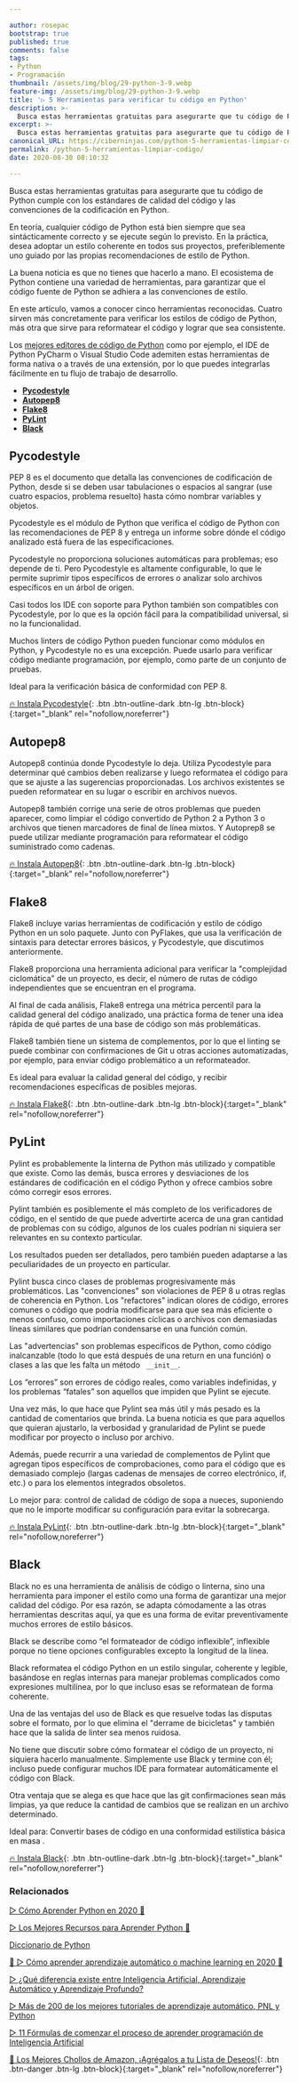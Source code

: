 ```yaml
---

author: rosepac
bootstrap: true
published: true
comments: false
tags:
- Python
- Programación
thumbnail: /assets/img/blog/29-python-3-9.webp
feature-img: /assets/img/blog/29-python-3-9.webp
title: '▷ 5 Herramientas para verificar tu código en Python'
description: >-
  Busca estas herramientas gratuitas para asegurarte que tu código de Python cumple con los estándares de calidad del código y las convenciones de la codificación en Python.
excerpt: >-
  Busca estas herramientas gratuitas para asegurarte que tu código de Python cumple con los estándares de calidad del código y las convenciones de la codificación en Python.
canonical_URL: https://ciberninjas.com/python-5-herramientas-limpiar-codigo/
permalink: /python-5-herramientas-limpiar-codigo/
date: 2020-08-30 08:10:32

---
```


Busca estas herramientas gratuitas para asegurarte que tu código de Python cumple con los estándares de calidad del código y las convenciones de la codificación en Python.

En teoría, cualquier código de Python está bien siempre que sea sintácticamente correcto y se ejecute según lo previsto. En la práctica, desea adoptar un estilo coherente en todos sus proyectos, preferiblemente uno guiado por las propias recomendaciones de estilo de Python.

La buena noticia es que no tienes que hacerlo a mano. El ecosistema de Python contiene una variedad de herramientas, para garantizar que el código fuente de Python se adhiera a las convenciones de estilo.

En este artículo, vamos a conocer cinco herramientas reconocidas. Cuatro sirven más concretamente para verificar los estilos de código de Python, más otra que sirve para reformatear el código y lograr que sea consistente.

Los [mejores editores de código de Python](https://ciberninjas.com/mejores-ide-python/ "Los 11 Mejores Editores de Código para Python") como por ejemplo, el IDE de Python PyCharm o Visual Studio Code ademiten estas herramientas de forma nativa o a través de una extensión, por lo que puedes integrarlas fácilmente en tu flujo de trabajo de desarrollo.

- [**Pycodestyle**](#pycodestyle)
- [**Autopep8**](#autopep8)
- [**Flake8**](#flake8)
- [**PyLint**](#pylint)
- [**Black**](#black)

## **Pycodestyle**

PEP 8 es el documento que detalla las convenciones de codificación de Python, desde si se deben usar tabulaciones o espacios al sangrar (use cuatro espacios, problema resuelto) hasta cómo nombrar variables y objetos.

Pycodestyle es el módulo de Python que verifica el código de Python con las recomendaciones de PEP 8 y ​​entrega un informe sobre dónde el código analizado está fuera de las especificaciones.

Pycodestyle no proporciona soluciones automáticas para problemas; eso depende de ti. Pero Pycodestyle es altamente configurable, lo que le permite suprimir tipos específicos de errores o analizar solo archivos específicos en un árbol de origen.

Casi todos los IDE con soporte para Python también son compatibles con Pycodestyle, por lo que es la opción fácil para la compatibilidad universal, si no la funcionalidad.

Muchos linters de código Python pueden funcionar como módulos en Python, y Pycodestyle no es una excepción. Puede usarlo para verificar código mediante programación, por ejemplo, como parte de un conjunto de pruebas.

Ideal para la verificación básica de conformidad con PEP 8.

[🔥 Instala Pycodestyle](https://pypi.org/project/pep8/){: .btn .btn-outline-dark .btn-lg .btn-block}{:target="_blank" rel="nofollow,noreferrer"}

## **Autopep8**

Autopep8 continúa donde Pycodestyle lo deja. Utiliza Pycodestyle para determinar qué cambios deben realizarse y luego reformatea el código para que se ajuste a las sugerencias proporcionadas. Los archivos existentes se pueden reformatear en su lugar o escribir en archivos nuevos.

Autopep8 también corrige una serie de otros problemas que pueden aparecer, como limpiar el código convertido de Python 2 a Python 3 o archivos que tienen marcadores de final de línea mixtos. Y Autoprep8 se puede utilizar mediante programación para reformatear el código suministrado como cadenas.

[🔥 Instala Autopep8](https://github.com/hhatto/autopep8){: .btn .btn-outline-dark .btn-lg .btn-block}{:target="_blank" rel="nofollow,noreferrer"}

## **Flake8**

Flake8 incluye varias herramientas de codificación y estilo de código Python en un solo paquete. Junto con  PyFlakes, que usa la verificación de sintaxis para detectar errores básicos, y Pycodestyle, que discutimos anteriormente.

Flake8 proporciona una herramienta adicional para verificar la "complejidad ciclomática" de un proyecto, es decir, el número de rutas de código independientes que se encuentran en el programa.

Al final de cada análisis, Flake8 entrega una métrica percentil para la calidad general del código analizado, una práctica forma de tener una idea rápida de qué partes de una base de código son más problemáticas.

Flake8 también tiene un sistema de complementos, por lo que el linting se puede combinar con confirmaciones de Git u otras acciones automatizadas, por ejemplo, para enviar código problemático a un reformateador.

Es ideal para evaluar la calidad general del código, y recibir recomendaciones específicas de posibles mejoras.

[🔥 Instala Flake8](https://flake8.pycqa.org/en/latest/){: .btn .btn-outline-dark .btn-lg .btn-block}{:target="_blank" rel="nofollow,noreferrer"}

## **PyLint**

Pylint es probablemente la linterna de Python más utilizado y compatible que existe. Como las demás, busca errores y desviaciones de los estándares de codificación en el código Python y ofrece cambios sobre cómo corregir esos errores.

Pylint también es posiblemente el más completo de los verificadores de código, en el sentido de que puede advertirte acerca de una gran cantidad de problemas con su código, algunos de los cuales podrían ni siquiera ser relevantes en su contexto particular.

Los resultados pueden ser detallados, pero también pueden adaptarse a las peculiaridades de un proyecto en particular.

Pylint busca cinco clases de problemas progresivamente más problemáticos. Las "convenciones" son violaciones de PEP 8 u otras reglas de coherencia en Python. Los "refactores" indican olores de código, errores comunes o código que podría modificarse para que sea más eficiente o menos confuso, como importaciones cíclicas o archivos con demasiadas líneas similares que podrían condensarse en una función común.

Las "advertencias" son problemas específicos de Python, como código inalcanzable (todo lo que está después de una  return en una función) o clases a las que les falta un método ` __init__`.

Los “errores” son errores de código reales, como variables indefinidas, y los problemas “fatales” son aquellos que impiden que Pylint se ejecute.

Una vez más, lo que hace que Pylint sea más útil y más pesado es la cantidad de comentarios que brinda. La buena noticia es que para aquellos que quieran ajustarlo, la verbosidad y granularidad de Pylint se puede modificar por proyecto o incluso por archivo.

Además, puede recurrir a una variedad de complementos de Pylint que agregan tipos específicos de comprobaciones, como para el código que es demasiado complejo (largas cadenas de mensajes de correo electrónico, if, etc.) o para los elementos integrados obsoletos.

Lo mejor para:  control de calidad de código de sopa a nueces, suponiendo que no le importe modificar su configuración para evitar la sobrecarga.

[🔥 Instala PyLint](https://www.pylint.org/){: .btn .btn-outline-dark .btn-lg .btn-block}{:target="_blank" rel="nofollow,noreferrer"}

## **Black**

Black no es una herramienta de análisis de código o linterna, sino una herramienta para imponer el estilo como una forma de garantizar una mejor calidad del código. Por esa razón, se adapta cómodamente a las otras herramientas descritas aquí, ya que es una forma de evitar preventivamente muchos errores de estilo básicos.

Black se describe como “el formateador de código inflexible”, inflexible porque no tiene opciones configurables excepto la longitud de la línea.

Black reformatea el código Python en un estilo singular, coherente y legible, basándose en reglas internas para manejar problemas complicados como expresiones multilínea, por lo que incluso esas se reformatean de forma coherente.

Una de las ventajas del uso de Black es que resuelve todas las disputas sobre el formato, por lo que elimina el "derrame de bicicletas" y también hace que la salida de linter sea menos ruidosa.

No tiene que discutir sobre cómo formatear el código de un proyecto, ni siquiera hacerlo manualmente. Simplemente use Black y termine con él; incluso puede configurar muchos IDE para formatear automáticamente el código con Black.

Otra ventaja que se alega es que hace que las git confirmaciones sean  más limpias, ya que reduce la cantidad de cambios que se realizan en un archivo determinado.

Ideal para: Convertir bases de código en una conformidad estilística básica en masa .

[🔥 Instala Black](https://github.com/psf/black){: .btn .btn-outline-dark .btn-lg .btn-block}{:target="_blank" rel="nofollow,noreferrer"}

### **Relacionados** <!-- omit in toc -->

[▷ Cómo Aprender Python en 2020 🐍](https://ciberninjas.com/python/)

[▷ Los Mejores Recursos para Aprender Python 🐍](https://ciberninjas.com/python-recursos/)

[Diccionario de Python](https://ciberninjas.com/glosario/completo-tecnologias-python/)

[🥇 ▷ Cómo aprender aprendizaje automático o machine learning en 2020 🤖](https://ciberninjas.com/que-aprender-sobre-machine-learning-2020/)

[▷ ¿Qué diferencia existe entre Inteligencia Artificial, Aprendizaje Automático y Aprendizaje Profundo?](https://ciberninjas.com/diferencias-entre-ai-ml-dl/)

[▷ Más de 200 de los mejores tutoriales de aprendizaje automático, PNL y Python](https://ciberninjas.com/aprendizaje-automatico-cursos-ingles/)

[▷ 11 Fórmulas de comenzar el proceso de aprender programación de Inteligencia Artificial](https://ciberninjas.com/11-aprendizajes-principiantes-inteligencia-artificial/)

[🛒 Los Mejores Chollos de Amazon, ¡Agrégalos a tu Lista de Deseos!](/amazon/ "Los Mejores Chollos de Amazon, Ofertas Flash, Black Monday y Amazon Prime Day"){: .btn .btn-danger .btn-lg .btn-block}{:target="_blank" rel="nofollow,noreferrer"}